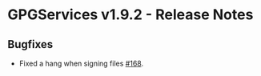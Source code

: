 GPGServices v1.9.2 - Release Notes
========================================

Bugfixes
--------

*   Fixed a hang when signing files [#168](https://gpgtools.lighthouseapp.com/projects/67607/tickets/168-nsbundle-isvalidsigned-not-available).